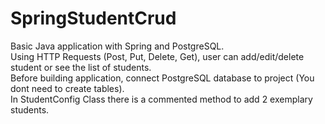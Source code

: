 # SpringStudentCrud
Basic Java application with Spring and PostgreSQL.
</br>Using HTTP Requests (Post, Put, Delete, Get), user can add/edit/delete student or see the list of students.
</br>Before building application, connect PostgreSQL database to project (You dont need to create tables).
</br>In StudentConfig Class there is a commented method to add 2 exemplary students.
